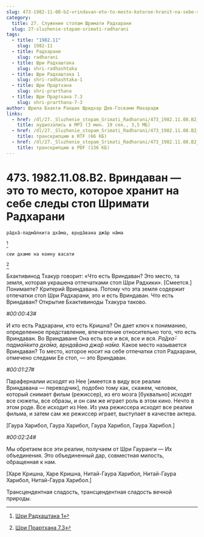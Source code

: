 ```yaml
---
slug: 473-1982-11-08-b2-vrindavan-eto-to-mesto-kotoroe-hranit-na-sebe-sledy-stop-shrimati-radharani
category:
  title: 27. Служение стопам Шримати Радхарани
  slug: 27-sluzhenie-stopam-srimati-radharani
tags:
  - title: "1982.11"
    slug: 1982-11
  - title: Радхарани
    slug: radharani
  - title: Шри Радхаштака
    slug: shri-radhashtaka
  - title: Шри Радхаштака 1
    slug: shri-radhashtaka-1
  - title: Шри Прартхана
    slug: shri-prarthana
  - title: Шри Прартхана 7.3
    slug: shri-prarthana-7-3
author: Шрила Бхакти Ракшак Шридхар Дев-Госвами Махарадж
links:
  - href: /dl/27._Sluzhenie_stopam_Srimati_Radharani/473_1982.11.08.B2_SridharMj_Vrindavan--jeto_mesto_kotoroe_hranit_na_sebe_sledy_stop_Shrimati_Radharani.mp3
    title: аудиозапись в MP3 (3 мин. 19 сек., 3,5 МБ)
  - href: /dl/27._Sluzhenie_stopam_Srimati_Radharani/473_1982.11.08.B2_SridharMj_Vrindavan--jeto_mesto_kotoroe_hranit_na_sebe_sledy_stop_Shrimati_Radharani.rtf
    title: транскрипцию в RTF (66 КБ)
  - href: /dl/27._Sluzhenie_stopam_Srimati_Radharani/473_1982.11.08.B2_SridharMj_Vrindavan--jeto_mesto_kotoroe_hranit_na_sebe_sledy_stop_Shrimati_Radharani.pdf
    title: транскрипцию в PDF (136 КБ)
---
```


# 473. 1982.11.08.B2. Вриндаван — это то место, которое хранит на себе следы стоп Шримати Радхарани

    ра̄дха̄-падма̄н̇кита дха̄ма, вр̣нда̄вана джа̄р на̄ма
[^_ftn1]

    сеи дхаме на коину васати
[^_ftn2]

Бхактивинод Тхакур говорит: «Что есть Вриндаван? Это место, та земля, которая украшена отпечатками стоп Шри Радхики». [Смеется.] Понимаете? Критерий Вриндавана. Потому что эта земля содержит отпечатки стоп Шри Радхарани, это и есть Вриндаван. Что есть Вриндаван? Открытие Бхактивиноды Тхакура таково.

*#00:00:43#*

И кто есть Радхарани, кто есть Кришна? Он дает ключ к пониманию, определенное представление, впечатление относительно того, что есть Вриндаван. Во Вриндаване Она есть все и вся, все и вся. *Ра̄дха̄-падма̄н̇кита дха̄ма, вр̣нда̄вана джа̄р на̄ма.* Какое место называется Вриндаван? То место, которое носит на себе отпечатки стоп Радхарани, отмечено следами Ее стоп, — это Вриндаван.

*#00:01:27#*

Параферналии исходят из Нее [имеется в виду все реалии Вриндавана — переводчик], подобно тому как, скажем, человек, который снимает фильм (режиссер), из его мозга [буквально] исходят все сюжеты, все образы, и он сам же играет роль в этом кино. Нечто в этом роде. Все исходит из Нее. Из ума режиссера исходят все реалии фильма, и затем сам же режиссер играет, выступает в качестве актера.

[Гаура Харибол, Гаура Харибол, Гаура Харибол, Гаура Харибол.]

*#00:02:24#*

Мы обретаем все эти реалии, получаем от Шри Гауранги — Их объединения. Это объединенный дар, совместная милость, обращенная к нам.

[Харе Кришна, Харе Кришна, Нитай-Гаура Харибол, Нитай-Гаура Харибол, Нитай-Гаура Харибол.]

Трансцендентная сладость, трансцендентная сладость вечной природы.



[^_ftn1]: [Шри Радхаштака 1](../notes/shri-radhashtaka/shri-radhashtaka-1.md)

[^_ftn2]: [Шри Прартхана 7.3](../notes/shri-prarthana/shri-prarthana-7-3.md)
